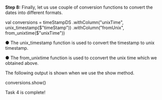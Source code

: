 
**Step 8:** Finally, let us use couple of conversion functions to convert the dates into different formats.

val conversions = timeStampDS
    .withColumn("unixTime", unix_timestamp($"timeStamp"))
    .withColumn("fromUnix", from_unixtime($"unixTime"))

●	The unix_timestamp function is used to convert the timestamp to unix timestamp.

●	The from_unixtime function is used to cconvert the unix time which we obtained above.

The following output is shown when we use the show method.

conversions.show()


 

Task 4 is complete!
